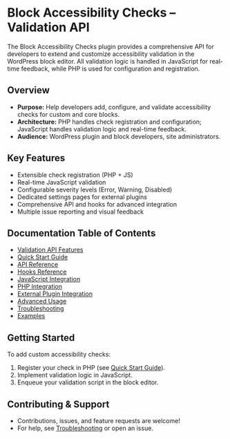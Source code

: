 # Block Accessibility Checks – Validation API

The Block Accessibility Checks plugin provides a comprehensive API for developers to extend and customize accessibility validation in the WordPress block editor. All validation logic is handled in JavaScript for real-time feedback, while PHP is used for configuration and registration.

## Overview

- **Purpose:** Help developers add, configure, and validate accessibility checks for custom and core blocks.
- **Architecture:** PHP handles check registration and configuration; JavaScript handles validation logic and real-time feedback.
- **Audience:** WordPress plugin and block developers, site administrators.

## Key Features

- Extensible check registration (PHP + JS)
- Real-time JavaScript validation
- Configurable severity levels (Error, Warning, Disabled)
- Dedicated settings pages for external plugins
- Comprehensive API and hooks for advanced integration
- Multiple issue reporting and visual feedback

## Documentation Table of Contents

- [Validation API Features](./features.md)
- [Quick Start Guide](./quick-start.md)
- [API Reference](./api-reference.md)
- [Hooks Reference](./hooks.md)
- [JavaScript Integration](./js-integration.md)
- [PHP Integration](./php-integration.md)
- [External Plugin Integration](./external-integration.md)
- [Advanced Usage](./advanced.md)
- [Troubleshooting](./troubleshooting.md)
- [Examples](./examples.md)

## Getting Started

To add custom accessibility checks:
1. Register your check in PHP (see [Quick Start Guide](./quick-start.md)).
2. Implement validation logic in JavaScript.
3. Enqueue your validation script in the block editor.

## Contributing & Support

- Contributions, issues, and feature requests are welcome!
- For help, see [Troubleshooting](./troubleshooting.md) or open an issue.

